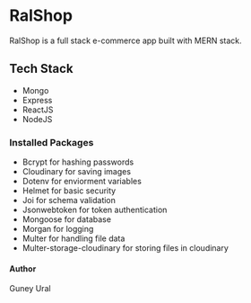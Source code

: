 # RalShop
RalShop is a full stack e-commerce app built with MERN stack.
## Tech Stack
- Mongo
- Express
- ReactJS
- NodeJS
### Installed Packages
- Bcrypt for hashing passwords
- Cloudinary for saving images
- Dotenv for enviorment variables
- Helmet for basic security
- Joi for schema validation
- Jsonwebtoken for token authentication
- Mongoose for database
- Morgan for logging
- Multer for handling file data
- Multer-storage-cloudinary for storing files in cloudinary

#### Author
Guney Ural
